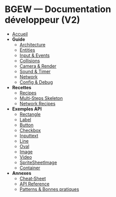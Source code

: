 # BGEW — Documentation développeur (V2)

- [Accueil](README.md)
- **Guide**
  - [Architecture](01-architecture.md)
  - [Entities](02-entities.md)
  - [Input & Events](03-input-events.md)
  - [Collisions](04-collisions.md)
  - [Camera & Render](05-camera-render.md)
  - [Sound & Timer](06-sound-timer.md)
  - [Network](07-network.md)
  - [Config & Debug](08-config-debug.md)
- **Recettes**
  - [Recipes](09-recipes.md)
  - [Multi‑Steps Skeleton](11-multi-steps-skeleton.md)
  - [Network Recipes](13-network-recipes.md)
- **Exemples API**
  - [Rectangle](10-examples/example-rectangle.md)
  - [Label](10-examples/example-label.md)
  - [Button](10-examples/example-button.md)
  - [Checkbox](10-examples/example-checkbox.md)
  - [Inputtext](10-examples/example-inputtext.md)
  - [Line](10-examples/example-line.md)
  - [Oval](10-examples/example-oval.md)
  - [Image](10-examples/example-image.md)
  - [Video](10-examples/example-video.md)
  - [SpriteSheetImage](10-examples/example-spritesheet.md)
  - [Container](10-examples/example-container.md)
- **Annexes**
  - [Cheat‑Sheet](cheatsheet.md)
  - [API Reference](api-reference.md)
  - [Patterns & Bonnes pratiques](12-patterns.md)
